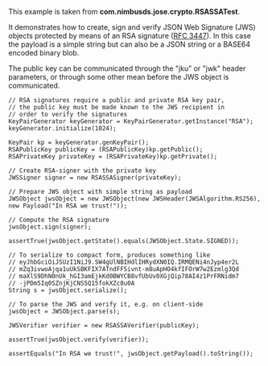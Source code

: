 This example is taken from **com.nimbusds.jose.crypto.RSASSATest**.

It demonstrates how to create, sign and verify JSON Web Signature (JWS) objects protected by means of an RSA signature ([RFC 3447](http://www.ietf.org/rfc/rfc3447.txt)). In this case the payload is a simple string but can also be a JSON string or a BASE64 encoded binary blob.

The public key can be communicated through the "jku" or "jwk" header parameters, or through some other mean before the JWS object is communicated.

    // RSA signatures require a public and private RSA key pair,
    // the public key must be made known to the JWS recipient in
    // order to verify the signatures
    KeyPairGenerator keyGenerator = KeyPairGenerator.getInstance("RSA");
    keyGenerator.initialize(1024);
    
    KeyPair kp = keyGenerator.genKeyPair();
    RSAPublicKey publicKey = (RSAPublicKey)kp.getPublic();
    RSAPrivateKey privateKey = (RSAPrivateKey)kp.getPrivate();

    // Create RSA-signer with the private key
    JWSSigner signer = new RSASSASigner(privateKey);

    // Prepare JWS object with simple string as payload
    JWSObject jwsObject = new JWSObject(new JWSHeader(JWSAlgorithm.RS256), new Payload("In RSA we trust!"));

    // Compute the RSA signature
    jwsObject.sign(signer);

    assertTrue(jwsObject.getState().equals(JWSObject.State.SIGNED));

    // To serialize to compact form, produces something like
    // eyJhbGciOiJSUzI1NiJ9.SW4gUlNBIHdlIHRydXN0IQ.IRMQENi4nJyp4er2L
    // mZq3ivwoAjqa1uUkSBKFIX7ATndFF5ivnt-m8uApHO4kfIFOrW7w2Ezmlg3Qd
    // maXlS9DhN0nUk_hGI3amEjkKd0BWYCB8vfUbUv0XGjQip78AI4z1PrFRNidm7
    // -jPDm5Iq0SZnjKjCNS5Q15fokXZc8u0A
    String s = jwsObject.serialize();

    // To parse the JWS and verify it, e.g. on client-side
    jwsObject = JWSObject.parse(s);

    JWSVerifier verifier = new RSASSAVerifier(publicKey);

    assertTrue(jwsObject.verify(verifier));

    assertEquals("In RSA we trust!", jwsObject.getPayload().toString());